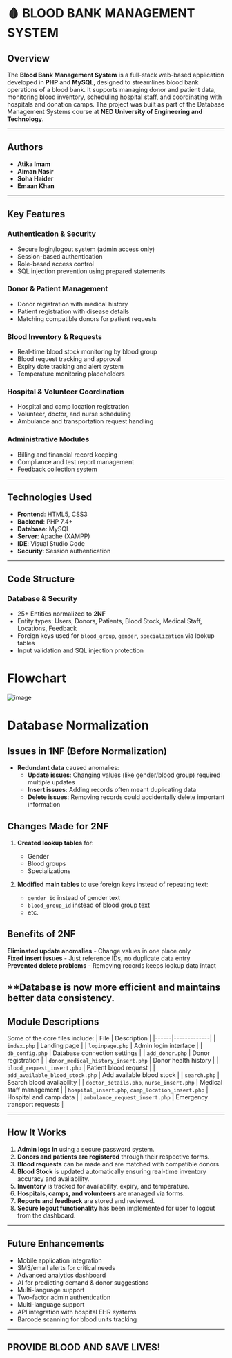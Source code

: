 # 🩸 BLOOD BANK MANAGEMENT SYSTEM

## Overview

The **Blood Bank Management System** is a full-stack web-based application developed in **PHP** and **MySQL**, designed to streamlines blood bank operations of a blood bank. It supports managing donor and patient data, monitoring blood inventory, scheduling hospital staff, and coordinating with hospitals and donation camps. The project was built as part of the Database Management Systems course at **NED University of Engineering and Technology**.

---

## Authors

- **Atika Imam**   
- **Aiman Nasir**  
- **Soha Haider** 
- **Emaan Khan**  

---

## Key Features

### Authentication & Security
- Secure login/logout system (admin access only)
- Session-based authentication
- Role-based access control
- SQL injection prevention using prepared statements

### Donor & Patient Management
- Donor registration with medical history
- Patient registration with disease details
- Matching compatible donors for patient requests

### Blood Inventory & Requests
- Real-time blood stock monitoring by blood group
- Blood request tracking and approval
- Expiry date tracking and alert system
- Temperature monitoring placeholders

### Hospital & Volunteer Coordination
- Hospital and camp location registration
- Volunteer, doctor, and nurse scheduling
- Ambulance and transportation request handling

### Administrative Modules
- Billing and financial record keeping
- Compliance and test report management
- Feedback collection system
  
---

## Technologies Used

- **Frontend**: HTML5, CSS3  
- **Backend**: PHP 7.4+  
- **Database**: MySQL  
- **Server**: Apache (XAMPP)  
- **IDE**: Visual Studio Code  
- **Security**: Session authentication
---

## Code Structure

### Database & Security

- 25+ Entities normalized to **2NF**
- Entity types: Users, Donors, Patients, Blood Stock, Medical Staff, Locations, Feedback
- Foreign keys used for `blood_group`, `gender`, `specialization` via lookup tables 
- Input validation and SQL injection protection

# Flowchart
![image](https://github.com/user-attachments/assets/dc14e0f3-5cac-4fe0-8692-da9e2e86c74a)



  
# Database Normalization
## Issues in 1NF (Before Normalization)
- **Redundant data** caused anomalies:
  - **Update issues**: Changing values (like gender/blood group) required multiple updates
  - **Insert issues**: Adding records often meant duplicating data
  - **Delete issues**: Removing records could accidentally delete important information

## Changes Made for 2NF
1. **Created lookup tables** for:
   - Gender
   - Blood groups
   - Specializations

2. **Modified main tables** to use foreign keys instead of repeating text:
   - `gender_id` instead of gender text
   - `blood_group_id` instead of blood group text
   - etc.

## Benefits of 2NF
**Eliminated update anomalies** - Change values in one place only  
**Fixed insert issues** - Just reference IDs, no duplicate data entry  
**Prevented delete problems** - Removing records keeps lookup data intact  

**Database is now more efficient and maintains better data consistency.
---

## Module Descriptions
Some of the core files include:
| File | Description |
|------|-------------|
| `index.php` | Landing page |
| `loginpage.php` | Admin login interface |
| `db_config.php` | Database connection settings |
| `add_donor.php` | Donor registration |
| `donor_medical_history_insert.php` | Donor health history |
| `blood_request_insert.php` | Patient blood request |
| `add_available_blood_stock.php` | Add available blood stock |
| `search.php` | Search blood availability |
| `doctor_details.php`, `nurse_insert.php` | Medical staff management |
| `hospital_insert.php`, `camp_location_insert.php` | Hospital and camp data |
| `ambulance_request_insert.php` | Emergency transport requests |

---

## How It Works

1. **Admin logs in** using a secure password system.
2. **Donors and patients are registered** through their respective forms.
3. **Blood requests** can be made and are matched with compatible donors.
4. **Blood Stock** is updated automatically ensuring real-time inventory accuracy and availability.
5. **Inventory** is tracked for availability, expiry, and temperature.
6. **Hospitals, camps, and volunteers** are managed via forms.
7. **Reports and feedback** are stored and reviewed.
8. **Secure logout functionality** has been implemented for user to logout from the dashboard.

---

## Future Enhancements

- Mobile application integration
- SMS/email alerts for critical needs
- Advanced analytics dashboard
- AI for predicting demand & donor suggestions 
- Multi-language support  
- Two-factor admin authentication
- Multi-language support
- API integration with hospital EHR systems  
- Barcode scanning for blood units tracking

---

## PROVIDE BLOOD AND SAVE LIVES!
